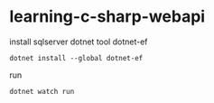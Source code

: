 # learning-c-sharp-webapi
install sqlserver
dotnet tool dotnet-ef

```
dotnet install --global dotnet-ef
```

run
```
dotnet watch run
```

